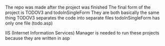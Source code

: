 The repo was made after the project was finished
The final form of the project is TODOV3 and todoInSingleForm
They are both basically the same thing
TODOV3 separates the code into separate files todoInSingleForm has only one file (todo.asp)

IIS (Internet Information Services) Manager is needed to run these projects because they are written in asp
